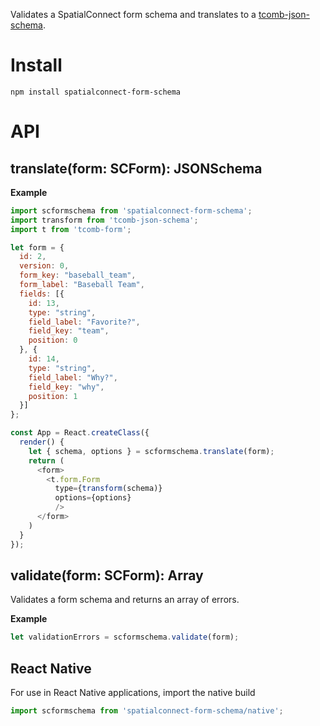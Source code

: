 Validates a SpatialConnect form schema and translates to a [tcomb-json-schema](https://github.com/gcanti/tcomb-json-schema).

# Install

`npm install spatialconnect-form-schema`

# API

## translate(form: SCForm): JSONSchema

**Example**

```js
import scformschema from 'spatialconnect-form-schema';
import transform from 'tcomb-json-schema';
import t from 'tcomb-form';

let form = {
  id: 2,
  version: 0,
  form_key: "baseball_team",
  form_label: "Baseball Team",
  fields: [{
    id: 13,
    type: "string",
    field_label: "Favorite?",
    field_key: "team",
    position: 0
  }, {
    id: 14,
    type: "string",
    field_label: "Why?",
    field_key: "why",
    position: 1
  }]
};

const App = React.createClass({
  render() {
    let { schema, options } = scformschema.translate(form);
    return (
      <form>
        <t.form.Form
          type={transform(schema)}
          options={options}
          />
      </form>
    )
  }
});

```

## validate(form: SCForm): Array

Validates a form schema and returns an array of errors.

**Example**

```js
let validationErrors = scformschema.validate(form);
```

## React Native

For use in React Native applications, import the native build

```js
import scformschema from 'spatialconnect-form-schema/native';
```




